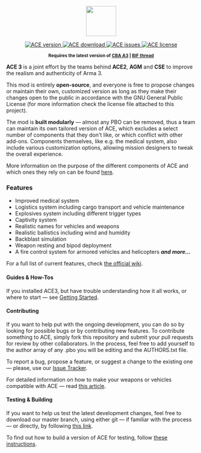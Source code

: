 <p align="center">
  <img src="https://github.com/KoffeinFlummi/ACE3/blob/master/extras/assets/logo/black/ACE3-Logo.jpg" height="80" />
</p>
<p align="center">
  <a href="https://github.com/KoffeinFlummi/ACE3/releases">
    <img src="http://img.shields.io/badge/release-3.0-green.svg?style=flat" alt="ACE version">
  </a>
  <a href="#">
    <img src="http://img.shields.io/badge/download-22_MB-blue.svg?style=flat" alt="ACE download">
  </a>
  <a href="https://github.com/KoffeinFlummi/ACE3/issues">
    <img src="http://img.shields.io/github/issues/KoffeinFlummi/ACE3.svg?style=flat" alt="ACE issues">
  </a>
  <a href="https://github.com/KoffeinFlummi/ACE3/blob/master/LICENSE">
    <img src="http://img.shields.io/badge/license-GPLv2-red.svg?style=flat" alt="ACE license">
  </a>
</p>
<p align="center"><sup><strong>Requires the latest version of <a href="http://www.armaholic.com/page.php?id=18767">CBA A3</a> | <a href="#">BIF thread</a></strong></sup></p>

**ACE 3** is a joint effort by the teams behind **ACE2**, **AGM** and **CSE** to improve the realism and authenticity of Arma 3.

This mod is entirely **open-source**, and everyone is free to propose changes or maintain their own, customized version as long as they make their changes open to the public in accordance with the GNU General Public License (for more information check the license file attached to this project).

The mod is **built modularly** — almost any PBO can be removed, thus a team can maintain its own tailored version of ACE, which excludes a select number of components that they don't like, or which conflict with other add-ons. Components themselves, like e.g. the medical system, also include various customization options, allowing mission designers to tweak the overall experience.

More information on the purpose of the different components of ACE and which ones they rely on can be found [here](https://github.com/KoffeinFlummi/ACE3/wiki#features).

### Features
*   Improved medical system
*   Logistics system including cargo transport and vehicle maintenance
*   Explosives system including different trigger types
*   Captivity system
*   Realistic names for vehicles and weapons
*   Realistic ballistics including wind and humidity
*   Backblast simulation
*   Weapon resting and bipod deployment
*   A fire control system for armored vehicles and helicopters
    ***and more...***

For a full list of current features, check [the official wiki](https://github.com/KoffeinFlummi/ACE3/wiki).

#### Guides & How-Tos
If you installed ACE3, but have trouble understanding how it all works, or where to start — see [Getting Started](https://github.com/KoffeinFlummi/ACE3/wiki/Getting-Started).

#### Contributing
If you want to help put with the ongoing development, you can do so by looking for possible bugs or by contributing new features. To contribute something to ACE, simply fork this repository and submit your pull requests for review by other collaborators. In the process, feel free to add yourself to the author array of any .pbo you will be editing and the AUTHORS.txt file.

To report a bug, propose a feature, or suggest a change to the existing one — please, use our [Issue Tracker](https://github.com/KoffeinFlummi/ACE3/issues).

For detailed information on how to make your weapons or vehicles compatible with ACE — read [this article](https://github.com/KoffeinFlummi/ACE3/wiki/For-Addon-Makers).

#### Testing & Building
If you want to help us test the latest development changes, feel free to download our master branch, using either git — if familiar with the process — or directly, by following [this link](https://github.com/KoffeinFlummi/ACE3/archive/master.zip).

To find out how to build a version of ACE for testing, follow [these instructions](https://github.com/KoffeinFlummi/ACE3/wiki/Developers-::-Setting-up-your-development-environment).
